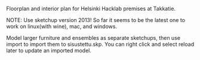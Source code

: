 Floorplan and interior plan for Helsinki Hacklab premises at Takkatie.


NOTE: Use sketchup version 2013!  So far it seems to be the latest one to work on linux(with wine), mac, and windows.

Model larger furniture and ensembles as separate sketchups, then use import to import them to sisustettu.skp.  You can right click and select reload later to update an imported model.


